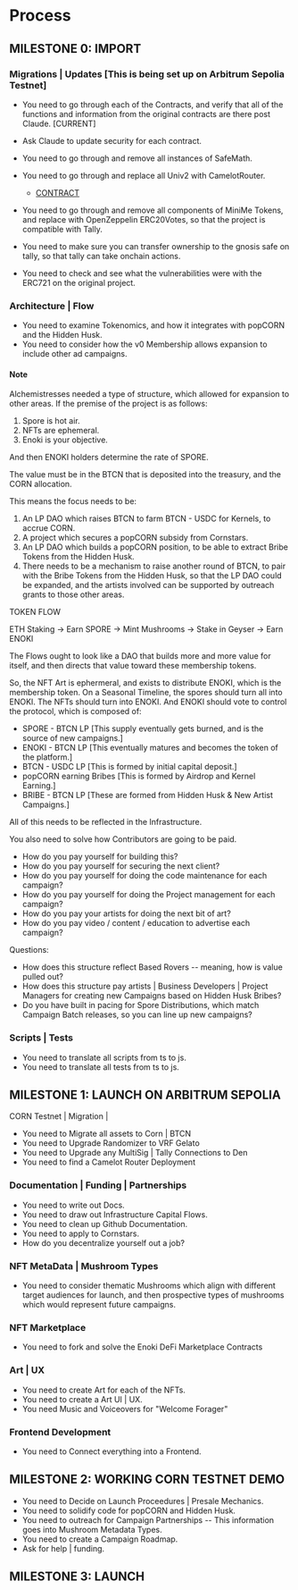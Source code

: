 # Process

## MILESTONE 0: IMPORT

### Migrations | Updates [This is being set up on Arbitrum Sepolia Testnet]

- You need to go through each of the Contracts, and verify that all of the functions and information from the original contracts are there post Claude. [CURRENT]

- Ask Claude to update security for each contract.
- You need to go through and remove all instances of SafeMath.
- You need to go through and replace all Univ2 with CamelotRouter.
  - [CONTRACT](https://docs.camelot.exchange/contracts/arbitrum/sepolia-testnet)
- You need to go through and remove all components of MiniMe Tokens, and replace with OpenZeppelin ERC20Votes, so that the project is compatible with Tally.
- You need to make sure you can transfer ownership to the gnosis safe on tally, so that tally can take onchain actions.
- You need to check and see what the vulnerabilities were with the ERC721 on the original project.

### Architecture | Flow

- You need to examine Tokenomics, and how it integrates with popCORN and the Hidden Husk.
- You need to consider how the v0 Membership allows expansion to include other ad campaigns.

#### Note

Alchemistresses needed a type of structure, which allowed for expansion to other areas. If the premise of the project is as follows:

1. Spore is hot air.
2. NFTs are ephemeral.
3. Enoki is your objective.

And then ENOKI holders determine the rate of SPORE.

The value must be in the BTCN that is deposited into the treasury, and the CORN allocation.

This means the focus needs to be:

1. An LP DAO which raises BTCN to farm BTCN - USDC for Kernels, to accrue CORN.
2. A project which secures a popCORN subsidy from Cornstars.
3. An LP DAO which builds a popCORN position, to be able to extract Bribe Tokens from the Hidden Husk.
4. There needs to be a mechanism to raise another round of BTCN, to pair with the Bribe Tokens from the Hidden Husk, so that the LP DAO could be expanded, and the artists involved can be supported by outreach grants to those other areas.

TOKEN FLOW

ETH Staking → Earn SPORE → Mint Mushrooms → Stake in Geyser → Earn ENOKI

The Flows ought to look like a DAO that builds more and more value for itself, and then directs that value toward these membership tokens.

So, the NFT Art is ephermeral, and exists to distribute ENOKI, which is the membership token.
On a Seasonal Timeline, the spores should turn all into ENOKI.
The NFTs should turn into ENOKI.
And ENOKI should vote to control the protocol, which is composed of:

- SPORE - BTCN LP [This supply eventually gets burned, and is the source of new campaigns.]
- ENOKI - BTCN LP [This eventually matures and becomes the token of the platform.]
- BTCN - USDC LP [This is formed by initial capital deposit.]
- popCORN earning Bribes [This is formed by Airdrop and Kernel Earning.]
- BRIBE - BTCN LP [These are formed from Hidden Husk & New Artist Campaigns.]

All of this needs to be reflected in the Infrastructure.

You also need to solve how Contributors are going to be paid.

- How do you pay yourself for building this?
- How do you pay yourself for securing the next client?
- How do you pay yourself for doing the code maintenance for each campaign?
- How do you pay yourself for doing the Project management for each campaign?
- How do you pay your artists for doing the next bit of art?
- How do you pay video / content / education to advertise each campaign?

Questions:

- How does this structure reflect Based Rovers -- meaning, how is value pulled out?
- How does this structure pay artists | Business Developers | Project Managers for creating new Campaigns based on Hidden Husk Bribes?
- Do you have built in pacing for Spore Distributions, which match Campaign Batch releases, so you can line up new campaigns?

### Scripts | Tests

- You need to translate all scripts from ts to js.
- You need to translate all tests from ts to js.

## MILESTONE 1: LAUNCH ON ARBITRUM SEPOLIA

CORN Testnet | Migration |

- You need to Migrate all assets to Corn | BTCN
- You need to Upgrade Randomizer to VRF Gelato
- You need to Upgrade any MultiSig | Tally Connections to Den
- You need to find a Camelot Router Deployment

### Documentation | Funding | Partnerships

- You need to write out Docs.
- You need to draw out Infrastructure Capital Flows.
- You need to clean up Github Documentation.
- You need to apply to Cornstars.
- How do you decentralize yourself out a job?

### NFT MetaData | Mushroom Types

- You need to consider thematic Mushrooms which align with different target audiences for launch, and then prospective types of mushrooms which would represent future campaigns.

### NFT Marketplace

- You need to fork and solve the Enoki DeFi Marketplace Contracts

### Art | UX

- You need to create Art for each of the NFTs.
- You need to create a Art UI | UX.
- You need Music and Voiceovers for "Welcome Forager"

### Frontend Development

- You need to Connect everything into a Frontend.

## MILESTONE 2: WORKING CORN TESTNET DEMO

- You need to Decide on Launch Proceedures | Presale Mechanics.
- You need to solidify code for popCORN and Hidden Husk.
- You need to outreach for Campaign Partnerships -- This information goes into Mushroom Metadata Types.
- You need to create a Campaign Roadmap.
- Ask for help | funding.

## MILESTONE 3: LAUNCH
